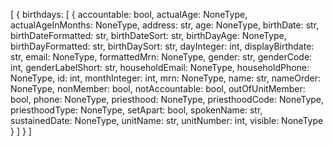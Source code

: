 [
  {
    birthdays: [
      {
        accountable: bool,
        actualAge: NoneType,
        actualAgeInMonths: NoneType,
        address: str,
        age: NoneType,
        birthDate: str,
        birthDateFormatted: str,
        birthDateSort: str,
        birthDayAge: NoneType,
        birthDayFormatted: str,
        birthDaySort: str,
        dayInteger: int,
        displayBirthdate: str,
        email: NoneType,
        formattedMrn: NoneType,
        gender: str,
        genderCode: int,
        genderLabelShort: str,
        householdEmail: NoneType,
        householdPhone: NoneType,
        id: int,
        monthInteger: int,
        mrn: NoneType,
        name: str,
        nameOrder: NoneType,
        nonMember: bool,
        notAccountable: bool,
        outOfUnitMember: bool,
        phone: NoneType,
        priesthood: NoneType,
        priesthoodCode: NoneType,
        priesthoodType: NoneType,
        setApart: bool,
        spokenName: str,
        sustainedDate: NoneType,
        unitName: str,
        unitNumber: int,
        visible: NoneType
      }
    ]
  }
]